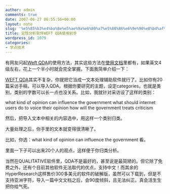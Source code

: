 ```yaml
---
author: admin
comments: true
date: 2007-06-27 06:55:56+00:00
layout: note
slug: '%e5%85%b3%e4%ba%8e%e5%ae%9a%e6%80%a7%e5%88%86%e6%9e%90%e8%bd%af%e4%bb%b6weft-qda%e7%9a%84%e4%bd%bf%e7%94%a8%e5%88%9d%e6%ad%a5'
title: 定性分析软件WEFT QDA使用初步
wordpress_id: 1079
categories:
- 学点技术
---
```


有网友问起[Weft QDA](http://www.pressure.to/qda/)的使用方法，其实这些方法在[使用文档](http://www.pressure.to/qda/doc/)里都有，如果英文4级左右，花上一个半小时就会完全掌握。下面我简单介绍一下：

[WEFT QDA](http://www.pressure.to/qda/)其实不复杂，你就把它当成一文本处理辅助软件就行了。比如你有20篇采访手稿，可以导入QDA。根据你要研究的主题，设定categories。也就是类别，类别的字数可以长一点也没关系。比如，我就针对采访设了这样的类别：

what kind of opinion can influence the government
what should internet users do to voice their opinion
how will the government treats criticism

然后，把导入文本中相关的内容选中，用这样一个类别归类。

大量处理之后，你手里的文本就变得很清晰了。

比如，你选：what kind of opinion can influence the government 看。

里面一下子可以出来20个人的观点，这样便于你归类分析。

当然在QUALITATIVE软件里，QDA不是最好的，甚至说是最简陋的。但它除了免费之外，还有个目前其他软件无法取代的优点，支持中文！而其余的HyperResearch这样售价300多美元的软件的破解版，虽然可以下载到，但是不支持亚洲字符，导入一篇中文文档之后，会90度倾斜，且无法纠正。真会活生生把你给气死。

